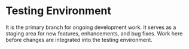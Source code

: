 # Testing Environment
It is the primary branch for ongoing development work. It serves as a staging area for new features, enhancements, and bug fixes. Work here before changes are integrated into the testing environment.
